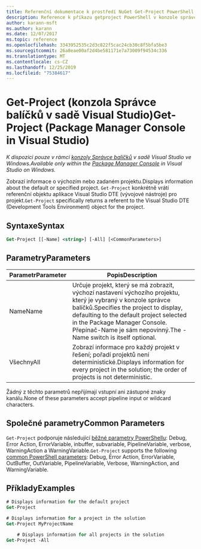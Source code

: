 ```yaml
---
title: Referenční dokumentace k prostředí NuGet Get-Project PowerShell
description: Reference k příkazu getproject PowerShell v konzole správce balíčků NuGet v aplikaci Visual Studio.
author: karann-msft
ms.author: karann
ms.date: 12/07/2017
ms.topic: reference
ms.openlocfilehash: 3343952535c2d3c822f5cac24cb30c8f5bfa5be3
ms.sourcegitcommit: 26a8eae00af2d4be581171e7a73009f94534c336
ms.translationtype: MT
ms.contentlocale: cs-CZ
ms.lasthandoff: 12/25/2019
ms.locfileid: "75384617"
---
```

# <a name="get-project-package-manager-console-in-visual-studio"></a><span data-ttu-id="97ba4-103">Get-Project (konzola Správce balíčků v sadě Visual Studio)</span><span class="sxs-lookup"><span data-stu-id="97ba4-103">Get-Project (Package Manager Console in Visual Studio)</span></span>

<span data-ttu-id="97ba4-104">*K dispozici pouze v rámci [konzoly Správce balíčků](../../consume-packages/install-use-packages-powershell.md) v sadě Visual Studio ve Windows.*</span><span class="sxs-lookup"><span data-stu-id="97ba4-104">*Available only within the [Package Manager Console](../../consume-packages/install-use-packages-powershell.md) in Visual Studio on Windows.*</span></span>

<span data-ttu-id="97ba4-105">Zobrazí informace o výchozím nebo zadaném projektu.</span><span class="sxs-lookup"><span data-stu-id="97ba4-105">Displays information about the default or specified project.</span></span> <span data-ttu-id="97ba4-106">`Get-Project` konkrétně vrátí referenční objektu aplikace Visual Studio DTE (vývojové nástroje) pro projekt.</span><span class="sxs-lookup"><span data-stu-id="97ba4-106">`Get-Project` specifically returns a referent to the Visual Studio DTE (Development Tools Environment) object for the project.</span></span>

## <a name="syntax"></a><span data-ttu-id="97ba4-107">Syntaxe</span><span class="sxs-lookup"><span data-stu-id="97ba4-107">Syntax</span></span>

```ps
Get-Project [[-Name] <string>] [-All] [<CommonParameters>]
```

## <a name="parameters"></a><span data-ttu-id="97ba4-108">Parametry</span><span class="sxs-lookup"><span data-stu-id="97ba4-108">Parameters</span></span>

| <span data-ttu-id="97ba4-109">Parametr</span><span class="sxs-lookup"><span data-stu-id="97ba4-109">Parameter</span></span> | <span data-ttu-id="97ba4-110">Popis</span><span class="sxs-lookup"><span data-stu-id="97ba4-110">Description</span></span> |
| --- | --- |
| <span data-ttu-id="97ba4-111">Name</span><span class="sxs-lookup"><span data-stu-id="97ba4-111">Name</span></span> | <span data-ttu-id="97ba4-112">Určuje projekt, který se má zobrazit, výchozí nastavení výchozího projektu, který je vybraný v konzole správce balíčků.</span><span class="sxs-lookup"><span data-stu-id="97ba4-112">Specifies the project to display, defaulting to the default project selected in the Package Manager Console.</span></span> <span data-ttu-id="97ba4-113">Přepínač-Name je sám nepovinný.</span><span class="sxs-lookup"><span data-stu-id="97ba4-113">The -Name switch is itself optional.</span></span> |
| <span data-ttu-id="97ba4-114">Všechny</span><span class="sxs-lookup"><span data-stu-id="97ba4-114">All</span></span> | <span data-ttu-id="97ba4-115">Zobrazí informace pro každý projekt v řešení; pořadí projektů není deterministické.</span><span class="sxs-lookup"><span data-stu-id="97ba4-115">Displays information for every project in the solution; the order of projects is not deterministic.</span></span> |

<span data-ttu-id="97ba4-116">Žádný z těchto parametrů nepřijímají vstupní ani zástupné znaky kanálu.</span><span class="sxs-lookup"><span data-stu-id="97ba4-116">None of these parameters accept pipeline input or wildcard characters.</span></span>

## <a name="common-parameters"></a><span data-ttu-id="97ba4-117">Společné parametry</span><span class="sxs-lookup"><span data-stu-id="97ba4-117">Common Parameters</span></span>

<span data-ttu-id="97ba4-118">`Get-Project` podporuje následující [běžné parametry PowerShellu](https://go.microsoft.com/fwlink/?LinkID=113216): Debug, Error Action, ErrorVariable, inbuffer, subvariable, PipelineVariable, verbose, WarningAction a WarningVariable.</span><span class="sxs-lookup"><span data-stu-id="97ba4-118">`Get-Project` supports the following [common PowerShell parameters](https://go.microsoft.com/fwlink/?LinkID=113216): Debug, Error Action, ErrorVariable, OutBuffer, OutVariable, PipelineVariable, Verbose, WarningAction, and WarningVariable.</span></span>

## <a name="examples"></a><span data-ttu-id="97ba4-119">Příklady</span><span class="sxs-lookup"><span data-stu-id="97ba4-119">Examples</span></span>

```ps
# Displays information for the default project
Get-Project

# Displays information for a project in the solution
Get-Project MyProjectName

    # Displays information for all projects in the solution
Get-Project -All
```